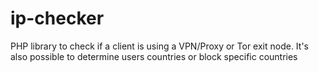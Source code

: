 # ip-checker
PHP library to check if a client is using a VPN/Proxy or Tor exit node. It's also possible to determine users countries or block specific countries
